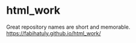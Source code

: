 # html_work
Great repository names are short and memorable.
https://fabihatuly.github.io/html_work/
